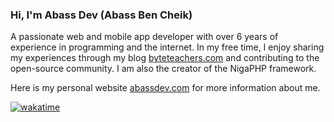 ### Hi, I'm Abass Dev (Abass Ben Cheik)

A passionate web and mobile app developer with over 6 years of experience in programming and the internet.
In my free time, I enjoy sharing my experiences through my blog [byteteachers.com](https://byteteachers.com) and contributing to the open-source community. I am also the creator of the NigaPHP framework.

Here is my personal website [abassdev.com](https://abassdev.com) for more information about me.

[![wakatime](https://wakatime.com/badge/user/072e7dc4-793a-4d70-86fe-15b01af3a38b/project/018c5d0b-d50f-42b1-b3da-08daab30659a.svg)](https://wakatime.com/badge/user/072e7dc4-793a-4d70-86fe-15b01af3a38b/project/018c5d0b-d50f-42b1-b3da-08daab30659a)
